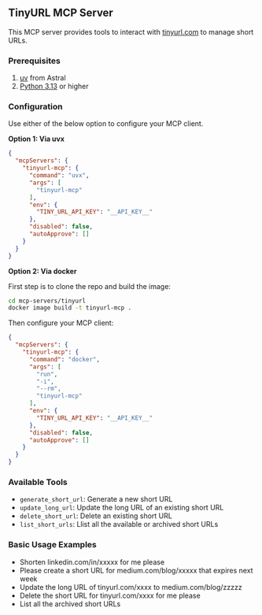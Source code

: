 ## TinyURL MCP Server

This MCP server provides tools to interact with [tinyurl.com](https://tinyurl.com) to manage short URLs.

### Prerequisites

1. [uv](https://docs.astral.sh/uv/) from Astral
2. [Python 3.13](https://www.python.org/downloads/) or higher

### Configuration

Use either of the below option to configure your MCP client.

**Option 1: Via uvx**
```json
{
  "mcpServers": {
    "tinyurl-mcp": {
      "command": "uvx",
      "args": [
        "tinyurl-mcp"
      ],
      "env": {
        "TINY_URL_API_KEY": "__API_KEY__"
      },
      "disabled": false,
      "autoApprove": []
    }
  }
}
```


**Option 2: Via docker**

First step is to clone the repo and build the image:
```bash
cd mcp-servers/tinyurl
docker image build -t tinyurl-mcp .
```

Then configure your MCP client:
```json
{
  "mcpServers": {
    "tinyurl-mcp": {
      "command": "docker",
      "args": [
        "run",
        "-i",
        "--rm",
        "tinyurl-mcp"
      ],
      "env": {
        "TINY_URL_API_KEY": "__API_KEY__"
      },
      "disabled": false,
      "autoApprove": []
    }
  }
}
```

### Available Tools

- `generate_short_url`: Generate a new short URL
- `update_long_url`:  Update the long URL of an existing short URL
- `delete_short_url`: Delete an existing short URL
- `list_short_urls`: Llist all the available or archived short URLs

### Basic Usage Examples

- Shorten linkedin.com/in/xxxxx for me please
- Please create a short URL for medium.com/blog/xxxxx that expires next week
- Update the long URL of tinyurl.com/xxxx to medium.com/blog/zzzzz
- Delete the short URL for tinyurl.com/xxxx for me please
- List all the archived short URLs

